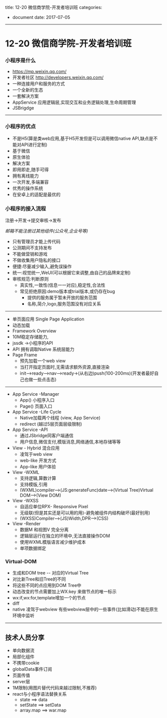 title: 12-20 微信商学院-开发者培训班
categories: 
- document
date: 2017-07-05
---
# 12-20 微信商学院-开发者培训班
### 小程序是什么
- https://mp.weixin.qq.com/
- 开发者社区 http://developers.weixin.qq.com/
- 一种连接用户和服务的方式
- 一个全新的生态
- 一套解决方案
- AppService 应用逻辑层,实现交互和业务逻辑处理,生命周期管理
- JSBrigdge

----
### 小程序的优点
- 不是H5(算是类web应用,基于H5开发但是可以调用微信native API,缺点是不能对API进行定制)
- 基于微信
- 原生体验
- 解决方案
- 即用即走,随手可得
- 拥有离线能力
- 一次开发,多端兼容
- 优秀的操作系统
- 在安卓上的适配是最优的

### 小程序的接入流程
注册->开发->提交审核->发布

*邮箱不能注册过其他组件(公众号,企业号等)*

- 只有管理员才能上传代码
- 公测期间不支持发布
- 不能做营销和游戏
- 不做收集用户隐私的接口
- 便捷:尽量减少输入,避免误操作
- 统一:视觉统一,WeUI(可以根据它来调整,由自己的品牌来定制)
- 审核规范:判断原则
    + 真实性,一致性(信息一一对应),稳定性,合法性
    + 常见拒绝原因:demo版本或trial版本,或仍存在bug
        * 提供的服务属于暂未开放的服务范围
        * 名称,简介,logo,服务范围没有对应关系

---
- 单页面应用 Single Page Application
- 动态加载
- Framework Overview
- 10M稳定存储能力,
- jssdk ->小程序的API
- API 拥有调取Native 系统层能力
- Page Frame
    + 预先加载一个web view
    + 当打开指定页面时,无需请求额外资源,直接渲染
    + init-->ready-->nav-->ready->(从右边)push(100-200ms)(开发者最好自己也做一些点击态)

---
- App Service -Manager
    + App() 小程序入口
    + Page() 页面入口
- App Service -Life Cycle
    + Native加载两个线程 (view, App Service)
    + redirect (越过5层页面层级限制)
- App Service -API
    + 通过JSbridge同客户端通信
    + 用户信息,微信支付,模版消息,网络通信,本地存储等等
- View - Hybrid 混合应用
    + 凌驾于web view
    + web-like 开发方式
    + App-like 用户体验
- View -WXML
    + 支持逻辑,算数计算
    + 支持模版,引用
    + (WXML)compiler-->(JS:generateFunc)date-->(Virtual Tree)Virtual DOM-->(View DOM)
- View -WXSS
    + 自适应单位RPX- Responsive Pixel
    + 无级联(但是其实还是可以用的用)-避免被组件内结构破坏(最好别用)
    + (WXSS)Compiler-->(JS)Width,DPR-->(CSS)
- View -Render
    + 数据M 和视图V 完全分离
    + 逻辑层运行在独立的环境中,无法直接操作DOM
    + 使用WXML模版语言减少维护成本
    + 单项数据绑定

### Virtual-DOM
- 生成和DOM tree -- 对应的Virtual Tree
- 对比新Tree和旧Tree的不同
- 将这些不同的点应用到DOM Tree中
- 动态改变的节点需要加上WX:key 来做节点的唯一标示
- wx:if,wx:for,template增加一个<virtual/>的节点
- diff
- native 凌驾于webview 有些webview层中的一些事件(比如滑动)不能在原生环境中监听

---
## 技术人员分享
- 单向数据流 
- 局部化组件
- 不携带cookie
- globalData事件订阅
- 页面传值
- server层
- 1M限制(用图片替代代码来越过限制,不推荐)
- react与小程序语法替换关系
    + state ==> data
    + setState ==> setData
    + array.map ==> war.map
